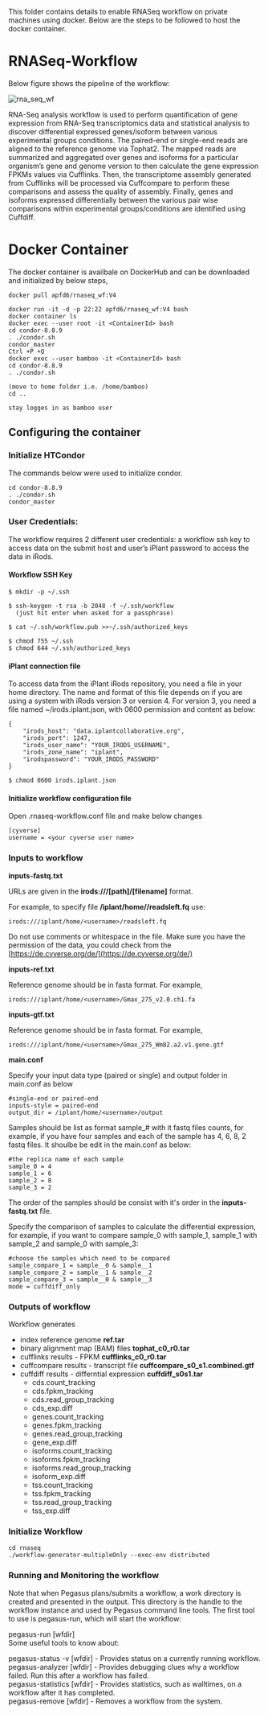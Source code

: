 This folder contains details to enable RNASeq workflow on private machines using docker. Below are the steps to be followed to host the docker container.

# RNASeq-Workflow
Below figure shows the pipeline of the workflow:

![rna_seq_wf](Images/rnaseq_wf.png)


RNA-Seq analysis workflow is used to perform quantification of gene expression from RNA-Seq transcriptomics data and statistical analysis to discover differential expressed genes/isoform between various experimental groups conditions. The paired-end or single-end reads are aligned to the reference genome via Tophat2. The mapped reads are summarized and aggregated over genes and isoforms for a particular organism’s gene and genome version to then calculate the gene expression FPKMs values via Cufflinks. Then, the transcriptome assembly generated from Cufflinks will be processed via Cuffcompare to perform these comparisons and assess the quality of assembly. Finally, genes and isoforms expressed differentially between the various pair wise comparisons within experimental groups/conditions are identified using Cuffdiff.

# Docker Container
The docker container is availbale on DockerHub and can be downloaded and initialized by below steps,

```
docker pull apfd6/rnaseq_wf:V4  

docker run -it -d -p 22:22 apfd6/rnaseq_wf:V4 bash
docker container ls
docker exec --user root -it <ContainerId> bash
cd condor-8.8.9
. ./condor.sh
condor_master
Ctrl +P +Q
docker exec --user bamboo -it <ContainerId> bash
cd condor-8.8.9
. ./condor.sh

(move to home folder i.e. /home/bamboo)  
cd ..  

stay logges in as bamboo user
```

## Configuring the container

### Initialize HTCondor
The commands below were used to initialize condor.
```
cd condor-8.8.9
. ./condor.sh
condor_master
```

### User Credentials:
The workflow requires 2 different user credentials:  a workflow ssh key to access data on the submit host and user’s iPlant password to access the data in iRods.  

#### Workflow SSH Key  
```
$ mkdir -p ~/.ssh  

$ ssh-keygen -t rsa -b 2048 -f ~/.ssh/workflow  
  (just hit enter when asked for a passphrase)  
  
$ cat ~/.ssh/workflow.pub >>~/.ssh/authorized_keys

$ chmod 755 ~/.ssh
$ chmod 644 ~/.ssh/authorized_keys

```

#### iPlant connection file

To access data from the iPlant iRods repository, you need a file in your home directory. The name and format of this file depends on if you are using a system with iRods version 3 or version 4. For version 3, you need a file named ~/irods.iplant.json, with 0600 permission and content as below:
```
{
    "irods_host": "data.iplantcollaborative.org",  
    "irods_port": 1247,  
    "irods_user_name": "YOUR_IRODS_USERNAME",  
    "irods_zone_name": "iplant",  
    "irodspassword": "YOUR_IRODS_PASSWORD"  
}

$ chmod 0600 irods.iplant.json
```
#### Initialize workflow configuration file
Open .rnaseq-workflow.conf file and make below changes
```
[cyverse]
username = <your cyverse user name>
```

### Inputs to workflow
**inputs-fastq.txt**

URLs are given in the **irods:///[path]/[filename]** format. 

For example, to specify file **/iplant/home/<username>/readsleft.fq** use:
```
irods:///iplant/home/<username>/readsleft.fq
```
Do not use comments or whitespace in the file. Make sure you have the permission of the data, you could check from the [https://de.cyverse.org/de/](https://de.cyverse.org/de/)

**inputs-ref.txt**

Reference genome should be in fasta format. For example, 
```
irods:///iplant/home/<username>/Gmax_275_v2.0.ch1.fa
```
**inputs-gtf.txt**

Reference genome should be in fasta format. For example, 
```
irods:///iplant/home/<username>/Gmax_275_Wm82.a2.v1.gene.gtf
```
**main.conf**

Specify your input data type (paired or single) and output folder in main.conf as below
```
#single-end or paired-end
inputs-style = paired-end
output_dir = /iplant/home/<username>/output
```

Samples should be list as format sample_# with it fastq files counts, for example, if you have four samples and each of the sample has 4, 6, 8, 2 fastq files. It shoulbe be edit in the main.conf as below:
```
#the replica name of each sample
sample_0 = 4
sample_1 = 6
sample_2 = 8
sample_3 = 2
```
The order of the samples should be consist with it's order in the **inputs-fastq.txt** file. 

Specify the comparison of samples to calculate the differential expression, for example, if you want to compare sample_0 with sample_1, sample_1 with sample_2 and sample_0 with sample_3:
```
#choose the samples which need to be compared
sample_compare_1 = sample__0 & sample__1
sample_compare_2 = sample__1 & sample__2
sample_compare_3 = sample__0 & sample__3
mode = cuffdiff_only
```

### Outputs of workflow
Workflow generates 
- index reference genome **ref.tar**
- binary alignment map (BAM) files **tophat_c0_r0.tar**
- cufflinks results - FPKM **cufflinks_c0_r0.tar**
- cuffcompare results - transcript file **cuffcompare_s0_s1.combined.gtf**
- cuffdiff results - differntial expression **cuffdiff_s0s1.tar**
  - cds.count_tracking
  - cds.fpkm_tracking
  - cds.read_group_tracking
  - cds_exp.diff
  - genes.count_tracking
  - genes.fpkm_tracking
  - genes.read_group_tracking
  - gene_exp.diff
  - isoforms.count_tracking
  - isoforms.fpkm_tracking
  - isoforms.read_group_tracking
  - isoform_exp.diff
  - tss.count_tracking
  - tss.fpkm_tracking
  - tss.read_group_tracking
  - tss_exp.diff

### Initialize Workflow
```
cd rnaseq
./workflow-generator-multipleOnly --exec-env distributed
```

### Running and Monitoring the workflow

Note that when Pegasus plans/submits a workflow, a work directory is created and presented in the output. This directory is the handle to the workflow instance and used by Pegasus command line tools. The first tool to use is pegasus-run, which will start the workflow:  

pegasus-run [wfdir]  
Some useful tools to know about:  

pegasus-status -v [wfdir] - Provides status on a currently running workflow.  
pegasus-analyzer [wfdir] - Provides debugging clues why a workflow failed. Run this after a workflow has failed.  
pegasus-statistics [wfdir] - Provides statistics, such as walltimes, on a workflow after it has completed.  
pegasus-remove [wfdir] - Removes a workflow from the system.  

